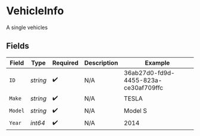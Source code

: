 # VehicleInfo

A single vehicles


## Fields

| Field                                | Type                                 | Required                             | Description                          | Example                              |
| ------------------------------------ | ------------------------------------ | ------------------------------------ | ------------------------------------ | ------------------------------------ |
| `ID`                                 | *string*                             | :heavy_check_mark:                   | N/A                                  | 36ab27d0-fd9d-4455-823a-ce30af709ffc |
| `Make`                               | *string*                             | :heavy_check_mark:                   | N/A                                  | TESLA                                |
| `Model`                              | *string*                             | :heavy_check_mark:                   | N/A                                  | Model S                              |
| `Year`                               | *int64*                              | :heavy_check_mark:                   | N/A                                  | 2014                                 |